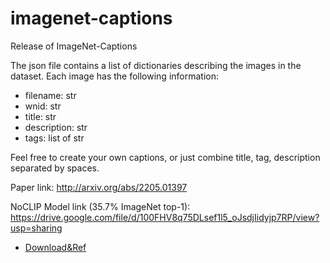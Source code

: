 # imagenet-captions
Release of ImageNet-Captions

The json file contains a list of dictionaries describing the images in the dataset. Each image has the following information:

* filename: str
* wnid: str
* title: str
* description: str
* tags: list of str

Feel free to create your own captions, or just combine title, tag, description separated by spaces.

Paper link: http://arxiv.org/abs/2205.01397

NoCLIP Model link (35.7% ImageNet top-1): https://drive.google.com/file/d/100FHV8q75DLsef1l5_oJsdjIidyjp7RP/view?usp=sharing

- [Download&Ref](https://github.com/mlfoundations/imagenet-captions)